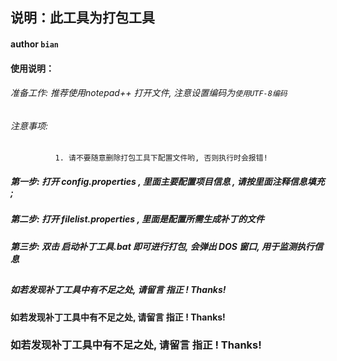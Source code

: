 ## 说明：此工具为打包工具
#### author `bian`


#### 使用说明：
###### 准备工作: 推荐使用notepad++ 打开文件, 注意设置编码为`使用UTF-8编码`
###### 注意事项: 
              1. 请不要随意删除打包工具下配置文件哟, 否则执行时会报错!
##### 第一步: 打开 config.properties , 里面主要配置项目信息 , 请按里面注释信息填充 ; 
##### 第二步: 打开 filelist.properties , 里面是配置所需生成补丁的文件 
##### 第三步: 双击 启动补丁工具.bat 即可进行打包, 会弹出 DOS 窗口, 用于监测执行信息


##
##### 如若发现补丁工具中有不足之处, 请留言 指正 ! Thanks!
#### 如若发现补丁工具中有不足之处, 请留言 指正 ! Thanks! 
### 如若发现补丁工具中有不足之处, 请留言 指正 ! Thanks!  